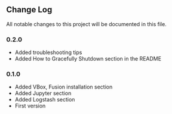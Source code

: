 ## Change Log

All notable changes to this project will be documented in this file.

### 0.2.0

* Added troubleshooting tips
* Added How to Gracefully Shutdown section in the README


### 0.1.0

* Added VBox, Fusion installation section
* Added Jupyter section
* Added Logstash section
* First version